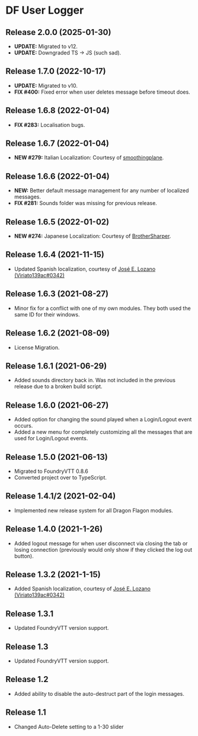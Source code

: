 # DF User Logger

## Release 2.0.0 (2025-01-30)
- **UPDATE:** Migrated to v12.
- **UPDATE:** Downgraded TS -> JS (such sad).

## Release 1.7.0 (2022-10-17)
- **UPDATE:** Migrated to v10.
- **FIX #400:** Fixed error when user deletes message before timeout does.

## Release 1.6.8 (2022-01-04)
- **FIX #283:** Localisation bugs.

## Release 1.6.7 (2022-01-04)
- **NEW #279:** Italian Localization: Courtesy of [smoothingplane](https://github.com/smoothingplane).

## Release 1.6.6 (2022-01-04)
- **NEW:** Better default message management for any number of localized messages.
- **FIX #281:** Sounds folder was missing for previous release.

## Release 1.6.5 (2022-01-02)
- **NEW #274:** Japanese Localization: Courtesy of [BrotherSharper](https://github.com/BrotherSharper).

## Release 1.6.4 (2021-11-15)
- Updated Spanish localization, courtesy of [José E. Lozano (Viriato139ac#0342)](https://github.com/lozalojo)

## Release 1.6.3 (2021-08-27)
- Minor fix for a conflict with one of my own modules. They both used the same ID for their windows.

## Release 1.6.2 (2021-08-09)
- License Migration.

## Release 1.6.1 (2021-06-29)
- Added sounds directory back in. Was not included in the previous release due to a broken build script.

## Release 1.6.0 (2021-06-27)
- Added option for changing the sound played when a Login/Logout event occurs.
- Added a new menu for completely customizing all the messages that are used for Login/Logout events.

## Release 1.5.0 (2021-06-13)
- Migrated to FoundryVTT 0.8.6
- Converted project over to TypeScript.

## Release 1.4.1/2 (2021-02-04)
- Implemented new release system for all Dragon Flagon modules.

## Release 1.4.0 (2021-1-26)
- Added logout message for when user disconnect via closing the tab or losing connection (previously would only show if they clicked the log out button).

## Release 1.3.2 (2021-1-15)
- Added Spanish localization, courtesy of [José E. Lozano (Viriato139ac#0342)](https://github.com/lozalojo)

## Release 1.3.1
- Updated FoundryVTT version support.

## Release 1.3
- Updated FoundryVTT version support.

## Release 1.2
- Added ability to disable the auto-destruct part of the login messages.

## Release 1.1
- Changed Auto-Delete setting to a 1-30 slider